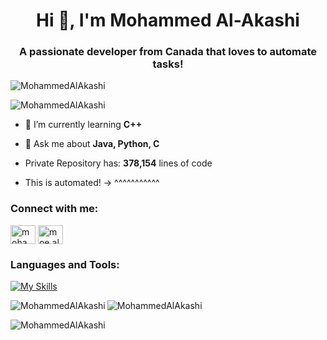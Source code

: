 <h1 align="center">Hi 👋, I'm Mohammed Al-Akashi</h1>
<h3 align="center">A passionate developer from Canada that loves to automate tasks!</h3>

<p align="left"> <img src="https://komarev.com/ghpvc/?username=MohammedAlAkashi&label=Profile%20views&color=0e75b6&style=flat" alt="MohammedAlAkashi" /> </p>

<p align="left"><img src="https://github-profile-trophy.vercel.app/?username=MohammedAlAkashi&theme=nord" alt="MohammedAlAkashi" /></a> </p>

- 🌱 I’m currently learning **C++**

- 💬 Ask me about **Java, Python, C**
- Private Repository has: **378,154** lines of code
- This is automated! ->    ^^^^^^^^^^^
<h3 align="left">Connect with me:</h3>
<p align="left">
<a href="https://linkedin.com/in/mohammed-a-1840b129b" target="blank"><img align="center" src="https://raw.githubusercontent.com/rahuldkjain/github-profile-readme-generator/master/src/images/icons/Social/linked-in-alt.svg" alt="mohammed-a-1840b129b" height="30" width="40" /></a>
<a href="https://instagram.com/moe.alakashi" target="blank"><img align="center" src="https://raw.githubusercontent.com/rahuldkjain/github-profile-readme-generator/master/src/images/icons/Social/instagram.svg" alt="moe.alakashi" height="30" width="40" /></a>
</p>

<h3 align="left">Languages and Tools:</h3>

[![My Skills](https://skillicons.dev/icons?i=java,py,c,cpp,html,javascript,php,angular,react,bash,vscode,postgres,mysql,lua,linux,linkedin,instagram,idea,github,eclipse)](https://skillicons.dev)

<p><img align="left" src="https://github-readme-stats.vercel.app/api/top-langs/?username=MohammedAlAkashi&layout=donut-vertical&show_icons=true&theme=transparent&lang_count=8" alt="MohammedAlAkashi" /></p>

<p>&nbsp;<img align="left" src="https://github-readme-stats.vercel.app/api?username=MohammedAlAkashi&show_icons=true&locale=en&theme=transparent" alt="MohammedAlAkashi" /></p>

<p><img align="center" src="https://github-readme-streak-stats.herokuapp.com/?user=MohammedAlAkashi&theme=transparent" alt="MohammedAlAkashi" /></p>